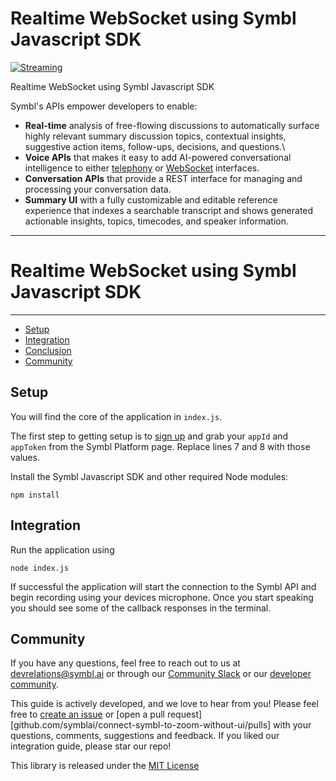 Realtime WebSocket using Symbl Javascript SDK
============================

[![Streaming](https://img.shields.io/badge/symbl-realtime-brightgreen)](https://docs.symbl.ai/docs/streamingapi/overview/introduction)

Realtime WebSocket using Symbl Javascript SDK


Symbl's APIs empower developers to enable: 

- **Real-time** analysis of free-flowing discussions to automatically surface highly relevant summary discussion topics, contextual insights, suggestive action items, follow-ups, decisions, and questions.\
- **Voice APIs** that makes it easy to add AI-powered conversational intelligence to either [telephony][telephony] or [WebSocket][websocket] interfaces.
- **Conversation APIs** that provide a REST interface for managing and processing your conversation data.
- **Summary UI** with a fully customizable and editable reference experience that indexes a searchable transcript and shows generated actionable insights, topics, timecodes, and speaker information.

<hr />

# Realtime WebSocket using Symbl Javascript SDK

<hr />

 * [Setup](#setup)
 * [Integration](#integration)
 * [Conclusion](#conclusion)
 * [Community](#community)

## Setup 

You will find the core of the application in `index.js`.

The first step to getting setup is to [sign up][signup] and grab your `appId` and `appToken` from the Symbl Platform page. Replace lines 7 and 8 with those values. 


Install the Symbl Javascript SDK and other required Node modules:

```npm install```

## Integration 

Run the application using 

```node index.js```

If successful the application will start the connection to the Symbl API and begin recording using your devices microphone. Once you start speaking you should see some of the callback responses in the terminal.

## Community 

If you have any questions, feel free to reach out to us at devrelations@symbl.ai or through our [Community Slack][slack] or our [developer community][developer_community]. 

This guide is actively developed, and we love to hear from you! Please feel free to [create an issue][issues] or [open a pull request][github.com/symblai/connect-symbl-to-zoom-without-ui/pulls] with your questions, comments, suggestions and feedback. If you liked our integration guide, please star our repo!


This library is released under the [MIT License][license]

[license]: LICENSE.txt
[telephony]: https://docs.symbl.ai/docs/telephony/overview/post-api
[websocket]: https://docs.symbl.ai/docs/streamingapi/overview/introduction
[developer_community]: https://community.symbl.ai/?_ga=2.134156042.526040298.1609788827-1505817196.1609788827
[slack]: https://join.slack.com/t/symbldotai/shared_invite/zt-4sic2s11-D3x496pll8UHSJ89cm78CA
[signup]: https://platform.symbl.ai/?_ga=2.63499307.526040298.1609788827-1505817196.1609788827
[issues]: https://github.com/symblai/connect-symbl-to-zoom-without-ui/issues
[pulls]: https://github.com/connect-symbl-to-zoom-without-ui/pulls
